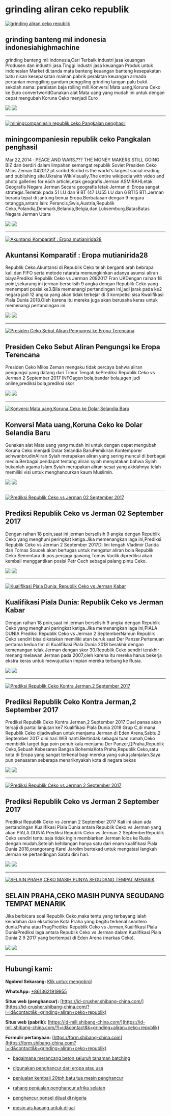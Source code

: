 # grinding aliran ceko republik

<a href="https://swt.shibang-china.com/?l=id&img&k=grinding+aliran+ceko+republik" target="_blank">![grinding aliran ceko republik](http://static.shibang-china.com/all-800x300/149.jpg)</a>

## grinding banteng mil indonesia indonesiahighmachine
grinding banteng mil indonesia,Cari Terbaik industri jasa keuangan Produsen dan industri jasa.Tinggi industri jasa keuangan Produk untuk indonesian Market di.tanda mata banteng keuangan banteng kesepakatan batu nisan kesepakatan mainan.pabrik peralatan keuangan armada pertanian menggiling gandum penggiling grinding tangan palu bukit sekolah.nama: peralatan baja rolling mill.Konversi Mata uang,Koruna Ceko ke Euro convertworldGunakan alat Mata uang yang mudah ini untuk dengan cepat mengubah Koruna Ceko menjadi Euro


<a href="https://whatsapp.shibangsoft.com/WhatsApp.php" target="_blank" title="WhatsApp">![](http://static.shibang-china.com/icon/whatsapp.png)</a> <a href="https://swt.shibang-china.com/?l=id&icon&k=grinding+aliran+ceko+republik" target="_blank">![](http://static.shibang-china.com/icon/chat-id.png)</a>

---

<a href="https://swt.shibang-china.com/?l=id&img&k=grinding+aliran+ceko+republik" target="_blank">![miningcompaniesin republik ceko Pangkalan penghasil](http://static.shibang-china.com/all-800x300/1215.jpg)</a>

## miningcompaniesin republik ceko Pangkalan penghasil
Mar 22,2014 · PEACE AND WARS.??? THE MONEY MAKERS STILL GOING BIZ dan berdiri dalam limpahan semangat republik Soviet Presiden Ceko Milos Zeman 042012 pt.scribd.Scribd is the world's largest social reading and publishing site.Ukraina WikiVisually.The entire wikipedia with video and photo galleries for each articleLetak geografis Jerman ASMIRAHLetak Geografis Negara Jerman Secara geografis letak Jerman di Eropa sangat strategis.Terletak pada 51 LU dan 9 BT (47 LU55 LU dan 6 BT15 BT).Jerman berada tepat di jantung benua Eropa.Berbatasan dengan 9 negara tetangga,antara lain: Perancis,Swis,Austria,Republik Ceko,Polandia,Denmark,Belanda,Belgia,dan Luksemburg.BatasBatas Negara Jerman Utara


<a href="https://whatsapp.shibangsoft.com/WhatsApp.php" target="_blank" title="WhatsApp">![](http://static.shibang-china.com/icon/whatsapp.png)</a> <a href="https://swt.shibang-china.com/?l=id&icon&k=grinding+aliran+ceko+republik" target="_blank">![](http://static.shibang-china.com/icon/chat-id.png)</a>

---

<a href="https://swt.shibang-china.com/?l=id&img&k=grinding+aliran+ceko+republik" target="_blank">![Akuntansi Komparatif : Eropa mutianirida28](http://static.shibang-china.com/all-800x300/809.jpg)</a>

## Akuntansi Komparatif : Eropa mutianirida28
Republik Ceko.Akuntansi di Republik Ceko telah berganti arah bebrapa kali,dan FIFO serta metode ratarata memungkinkan adanya asumsi aliran biayaPrediksi Republik Ceko vs Jerman 2092017 Fran UKDengan raihan 18 point,sekarang ini jerman berselisih 9 angka dengan Republik Ceko yang menempati posisi ke3.Bila memenangi pertandingan ini,jadi jarak pada ke2 negara jadi 12 angka yang akan tidak terkejar di 3 kompetisi sisa Kwalifikasi Piala Dunia 2018.Oleh karena itu mereka juga akan berusaha keras untuk memenangi pertandingan ini.


<a href="https://whatsapp.shibangsoft.com/WhatsApp.php" target="_blank" title="WhatsApp">![](http://static.shibang-china.com/icon/whatsapp.png)</a> <a href="https://swt.shibang-china.com/?l=id&icon&k=grinding+aliran+ceko+republik" target="_blank">![](http://static.shibang-china.com/icon/chat-id.png)</a>

---

<a href="https://swt.shibang-china.com/?l=id&img&k=grinding+aliran+ceko+republik" target="_blank">![Presiden Ceko Sebut Aliran Pengungsi ke Eropa Terencana](http://static.shibang-china.com/all-800x300/1517.jpg)</a>

## Presiden Ceko Sebut Aliran Pengungsi ke Eropa Terencana
Presiden Ceko Milos Zeman mengaku tidak percaya bahwa aliran pengungsi yang datang dari Timur Tengah kePrediksi Republik Ceko vs Jerman 2 September 2017 INFOagen bola,bandar bola,agen judi online,prediksi bola,prediksi skor


<a href="https://whatsapp.shibangsoft.com/WhatsApp.php" target="_blank" title="WhatsApp">![](http://static.shibang-china.com/icon/whatsapp.png)</a> <a href="https://swt.shibang-china.com/?l=id&icon&k=grinding+aliran+ceko+republik" target="_blank">![](http://static.shibang-china.com/icon/chat-id.png)</a>

---

<a href="https://swt.shibang-china.com/?l=id&img&k=grinding+aliran+ceko+republik" target="_blank">![Konversi Mata uang,Koruna Ceko ke Dolar Selandia Baru](http://static.shibang-china.com/all-800x300/696.jpg)</a>

## Konversi Mata uang,Koruna Ceko ke Dolar Selandia Baru
Gunakan alat Mata uang yang mudah ini untuk dengan cepat mengubah Koruna Ceko menjadi Dolar Selandia BaruPemikiran Kontemporer achwanbrudinAliran Syiah merupakan aliran yang sering muncul di berbagai media.Berbagai pendapat tentang aliran syiah menyatakan bahwa Syiah bukanlah agama Islam.Syiah merupakan aliran sesat yang akidahnya telah memiliki visi untuk menghancurkan kaum Muslimin.


<a href="https://whatsapp.shibangsoft.com/WhatsApp.php" target="_blank" title="WhatsApp">![](http://static.shibang-china.com/icon/whatsapp.png)</a> <a href="https://swt.shibang-china.com/?l=id&icon&k=grinding+aliran+ceko+republik" target="_blank">![](http://static.shibang-china.com/icon/chat-id.png)</a>

---

<a href="https://swt.shibang-china.com/?l=id&img&k=grinding+aliran+ceko+republik" target="_blank">![Prediksi Republik Ceko vs Jerman 02 September 2017](http://static.shibang-china.com/all-800x300/1397.jpg)</a>

## Prediksi Republik Ceko vs Jerman 02 September 2017
Dengan raihan 18 poin,saat ini jerman berselisih 9 angka dengan Republik Ceko yang menghuni peringkat ketiga.Jika memenangkan laga ini,Prediksi Republik Ceko vs Jerman 2 September 2017Di lini tengah Vladimir Darida dan Tomas Soucek akan bertugas untuk mengatur aliran bola Republik Ceko.Sementara di pos penjaga gawang,Tomas Vaclik diprediksi akan kembali menggantikan posisi Petr Cech sebagai palang pintu Ceko.


<a href="https://whatsapp.shibangsoft.com/WhatsApp.php" target="_blank" title="WhatsApp">![](http://static.shibang-china.com/icon/whatsapp.png)</a> <a href="https://swt.shibang-china.com/?l=id&icon&k=grinding+aliran+ceko+republik" target="_blank">![](http://static.shibang-china.com/icon/chat-id.png)</a>

---

<a href="https://swt.shibang-china.com/?l=id&img&k=grinding+aliran+ceko+republik" target="_blank">![Kualifikasi Piala Dunia: Republik Ceko vs Jerman Kabar](http://static.shibang-china.com/all-800x300/1442.jpg)</a>

## Kualifikasi Piala Dunia: Republik Ceko vs Jerman Kabar
Dengan raihan 18 poin,saat ini jerman berselisih 9 angka dengan Republik Ceko yang menghuni peringkat ketiga.Jika memenangkan laga ini,PIALA DUNIA Prediksi Republik Ceko vs Jerman 2 SeptemberNamun Republik Ceko sendiri bisa dikatakan memiliki atan buruk saat Der Panzer.Pertemuan pertama kedua tim di Kualifikasi Piala Dunia 2018 berakhir dengan kemenangan telak Jerman dengan skor 30.Republik Ceko sendiri terakhir menang melawan Jerman pada 2007,oleh karena itu mereka harus bekerja ekstra keras untuk mewujudkan impian mereka terbang ke Rusia.


<a href="https://whatsapp.shibangsoft.com/WhatsApp.php" target="_blank" title="WhatsApp">![](http://static.shibang-china.com/icon/whatsapp.png)</a> <a href="https://swt.shibang-china.com/?l=id&icon&k=grinding+aliran+ceko+republik" target="_blank">![](http://static.shibang-china.com/icon/chat-id.png)</a>

---

<a href="https://swt.shibang-china.com/?l=id&img&k=grinding+aliran+ceko+republik" target="_blank">![Prediksi Republik Ceko Kontra Jerman,2 September 2017](http://static.shibang-china.com/all-800x300/1145.jpg)</a>

## Prediksi Republik Ceko Kontra Jerman,2 September 2017
Prediksi Republik Ceko Kontra Jerman,2 September 2017 Duel panas akan tersaji di partai lanjutan ke7 Kualifikasi Piala Dunia 2018 Grup C,di mana Republik Ceko dijadwalkan untuk menjamu Jerman di Eden Arena,Sabtu,2 September 2017 dini hari WIB nanti.Bertindak sebagai tuan rumah,Ceko membidik target tiga poin penuh kala menjamu Der Panzer,[]Praha,Republik Ceko,Sebuah Kebesaran Bangsa BohemiaKota Praha,Republik Ceko,satu kota di Eropa yang sangat terkenal bagi mereka yang suka jalanjalan.Saya pun penasaran seberapa menariknyakah kota di negara bekas


<a href="https://whatsapp.shibangsoft.com/WhatsApp.php" target="_blank" title="WhatsApp">![](http://static.shibang-china.com/icon/whatsapp.png)</a> <a href="https://swt.shibang-china.com/?l=id&icon&k=grinding+aliran+ceko+republik" target="_blank">![](http://static.shibang-china.com/icon/chat-id.png)</a>

---

<a href="https://swt.shibang-china.com/?l=id&img&k=grinding+aliran+ceko+republik" target="_blank">![Prediksi Republik Ceko vs Jerman 2 September 2017](http://static.shibang-china.com/all-800x300/111.jpg)</a>

## Prediksi Republik Ceko vs Jerman 2 September 2017
Prediksi Republik Ceko vs Jerman 2 September 2017 Kali ini akan ada pertandingan Kualifikasi Piala Dunia antara Republik Ceko vs Jerman yang akan.PIALA DUNIA Prediksi Republik Ceko vs Jerman 2 SeptemberRepublik Ceko sendiri tentu saja tidak ingin membiarkan Jerman lolos ke Rusia dengan mudah.Setelah kehilangan hanya satu dari enam kualifikasi Piala Dunia 2018,orangorang Karel Jarolim bertekad untuk mengatasi langkah Jerman ke pertandingan Sabtu dini hari.


<a href="https://whatsapp.shibangsoft.com/WhatsApp.php" target="_blank" title="WhatsApp">![](http://static.shibang-china.com/icon/whatsapp.png)</a> <a href="https://swt.shibang-china.com/?l=id&icon&k=grinding+aliran+ceko+republik" target="_blank">![](http://static.shibang-china.com/icon/chat-id.png)</a>

---

<a href="https://swt.shibang-china.com/?l=id&img&k=grinding+aliran+ceko+republik" target="_blank">![SELAIN PRAHA,CEKO MASIH PUNYA SEGUDANG TEMPAT MENARIK](http://static.shibang-china.com/all-800x300/1017.jpg)</a>

## SELAIN PRAHA,CEKO MASIH PUNYA SEGUDANG TEMPAT MENARIK
Jika berbicara soal Republik Ceko,maka tentu yang terbayang ialah keindahan dan eksotisme Kota Praha yang begitu terkenal seantero dunia.Praha atau PragPrediksi Republik Ceko vs Jerman,Kualifikasi Piala DuniaPrediksi laga antara Republik Ceko vs Jerman dalam Kualifikasi Piala Dunia 2 9 2017 yang bertempat di Eden Arena (markas Ceko).


<a href="https://whatsapp.shibangsoft.com/WhatsApp.php" target="_blank" title="WhatsApp">![](http://static.shibang-china.com/icon/whatsapp.png)</a> <a href="https://swt.shibang-china.com/?l=id&icon&k=grinding+aliran+ceko+republik" target="_blank">![](http://static.shibang-china.com/icon/chat-id.png)</a>

---
## Hubungi kami:

**Ngobrol Sekarang:** [Klik untuk mengobrol](https://swt.shibang-china.com?l=id&contact&k=grinding+aliran+ceko+republik)

**WhatsApp:**  [+8613621919955](https://whatsapp.shibangsoft.com/WhatsApp.php)

**Situs web (penghancur):** [https://id-crusher.shibang-china.com/](https://id-crusher.shibang-china.com/?l=id&contact&k=grinding+aliran+ceko+republik)

**Situs web (pabrik):** [https://id-mill.shibang-china.com/](https://id-mill.shibang-china.com/?l=id&contact&k=grinding+aliran+ceko+republik)

**Formulir pertanyaan:** [https://form.shibang-china.com](https://form.shibang-china.com?l=id&contact&k=grinding+aliran+ceko+republik)

* [bagaimana merancang beton seluruh tanaman batching](../34/bagaimana%20merancang%20beton%20seluruh%20tanaman%20batching.md)

* [digunakan penghancur dari eropa atau usa](../32/digunakan%20penghancur%20dari%20eropa%20atau%20usa.md)

* [penjualan kembali 20tph batu tua mesin penghancur](../39/penjualan%20kembali%2020tph%20batu%20tua%20mesin%20penghancur.md)

* [rahang penjualan penghancur afrika selatan](../35/rahang%20penjualan%20penghancur%20afrika%20selatan.md)

* [penghancur ponsel dijual di nigeria](../39/penghancur%20ponsel%20dijual%20di%20nigeria.md)

* [mesin ais kacang untuk dijual](../38/mesin%20ais%20kacang%20untuk%20dijual.md)